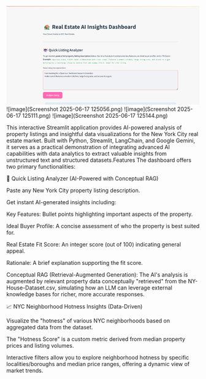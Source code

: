 ![image](image.png)
![image](Screenshot 2025-06-17 125056.png)
![image](Screenshot 2025-06-17 125111.png)
![image](Screenshot 2025-06-17 125144.png)

 
 
 This interactive Streamlit application provides AI-powered analysis of property listings and insightful data visualizations for the New York City real estate market. Built with Python, Streamlit, LangChain, and Google Gemini, it serves as a practical demonstration of integrating advanced AI capabilities with data analytics to extract valuable insights from unstructured text and structured datasets.Features
The dashboard offers two primary functionalities:

🤖 Quick Listing Analyzer (AI-Powered with Conceptual RAG)

Paste any New York City property listing description.

Get instant AI-generated insights including:

Key Features: Bullet points highlighting important aspects of the property.

Ideal Buyer Profile: A concise assessment of who the property is best suited for.

Real Estate Fit Score: An integer score (out of 100) indicating general appeal.

Rationale: A brief explanation supporting the fit score.

Conceptual RAG (Retrieval-Augmented Generation): The AI's analysis is augmented by relevant property data conceptually "retrieved" from the NY-House-Dataset.csv, simulating how an LLM can leverage external knowledge bases for richer, more accurate responses.

📈 NYC Neighborhood Hotness Insights (Data-Driven)

Visualize the "hotness" of various NYC neighborhoods based on aggregated data from the dataset.

The "Hotness Score" is a custom metric derived from median property prices and listing volumes.

Interactive filters allow you to explore neighborhood hotness by specific localities/boroughs and median price ranges, offering a dynamic view of market trends.
